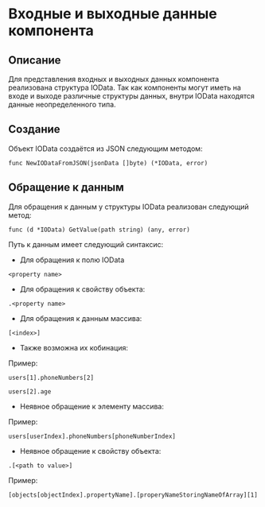 # Входные и выходные данные компонента

## Описание

Для представления входных и выходных данных компонента реализована структура IOData.
Так как компоненты могут иметь на входе и выходе различные структуры данных, внутри 
IOData находятся данные неопределенного типа.


## Создание 

Объект IOData создаётся из JSON следующим методом:

```golang
func NewIODataFromJSON(jsonData []byte) (*IOData, error) 
```

## Обращение к данным

Для обращения к данным у структуры IOData реализован следующий метод:

```golang
func (d *IOData) GetValue(path string) (any, error)
```

Путь к данным имеет следующий синтаксис:


- Для обращения к полю IOData
```
<property name>
```

- Для обращения к свойству объекта:
```
.<property name>
```

- Для обращения к данным массива:
```
[<index>]
```

- Также возможна их кобинация:

Пример:
```
users[1].phoneNumbers[2]
```
```
users[2].age
```

- Неявное обращение к элементу массива:

Пример:
```
users[userIndex].phoneNumbers[phoneNumberIndex]
```

- Неявное обращение к свойствy объекта:
```
.[<path to value>]
```

Пример:
```
[objects[objectIndex].propertyName].[properyNameStoringNameOfArray][1]
```

